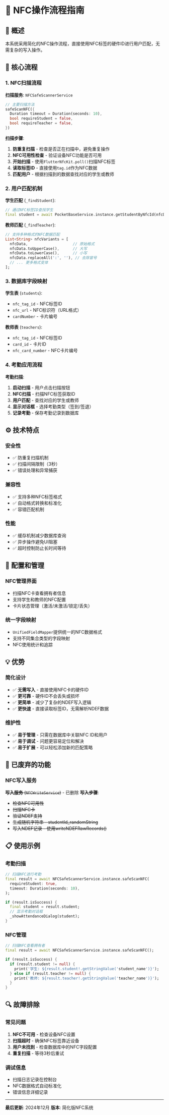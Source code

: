 # 📱 NFC操作流程指南

## 🎯 概述

本系统采用简化的NFC操作流程，直接使用NFC标签的硬件ID进行用户匹配，无需复杂的写入操作。

## 🔄 核心流程

### 1. NFC扫描流程

**扫描服务**: `NFCSafeScannerService`

```dart
// 主要扫描方法
safeScanNFC({
  Duration timeout = Duration(seconds: 10),
  bool requireStudent = false,
  bool requireTeacher = false,
})
```

**扫描步骤**:
1. **防重复扫描** - 检查是否正在扫描中，避免重复操作
2. **NFC可用性检查** - 验证设备NFC功能是否可用
3. **开始扫描** - 使用`FlutterNfcKit.poll()`扫描NFC标签
4. **读取标签ID** - 直接使用`tag.id`作为NFC数据
5. **匹配用户** - 根据扫描到的数据查找对应的学生或教师

### 2. 用户匹配机制

**学生匹配** (`_findStudent`):
```dart
// 通过NFC标签ID查找学生
final student = await PocketBaseService.instance.getStudentByNfcId(nfcData);
```

**教师匹配** (`_findTeacher`):
```dart
// 支持多种格式的NFC数据匹配
List<String> nfcVariants = [
  nfcData,                    // 原始格式
  nfcData.toUpperCase(),      // 大写
  nfcData.toLowerCase(),      // 小写
  nfcData.replaceAll(':', ''), // 去除冒号
  // ... 更多格式变体
];
```

### 3. 数据库字段映射

**学生表** (`students`):
- `nfc_tag_id` - NFC标签ID
- `nfc_url` - NFC标识符（URL格式）
- `cardNumber` - 卡片编号

**教师表** (`teachers`):
- `nfc_tag_id` - NFC标签ID
- `card_id` - 卡片ID
- `nfc_card_number` - NFC卡片编号

### 4. 考勤应用流程

**考勤扫描**:
1. **启动扫描** - 用户点击扫描按钮
2. **NFC扫描** - 扫描NFC标签获取ID
3. **用户匹配** - 查找对应的学生或教师
4. **显示对话框** - 选择考勤类型（签到/签退）
5. **记录考勤** - 保存考勤记录到数据库

## ⚙️ 技术特点

### 安全性
- ✅ 防重复扫描机制
- ✅ 扫描间隔限制（3秒）
- ✅ 错误处理和异常捕获

### 兼容性
- ✅ 支持多种NFC标签格式
- ✅ 自动格式转换和标准化
- ✅ 容错匹配机制

### 性能
- ✅ 缓存机制减少数据库查询
- ✅ 异步操作避免UI阻塞
- ✅ 超时控制防止长时间等待

## 🔧 配置和管理

### NFC管理界面
- 扫描NFC卡查看拥有者信息
- 支持学生和教师的NFC配置
- 卡片状态管理（激活/未激活/锁定/丢失）

### 统一字段映射
- `UnifiedFieldMapper`提供统一的NFC数据格式
- 支持不同集合类型的字段映射
- NFC使用统计和追踪

## 💡 优势

### 简化设计
- ✅ **无需写入** - 直接使用NFC卡的硬件ID
- ✅ **更可靠** - 硬件ID不会丢失或损坏
- ✅ **更简单** - 减少了复杂的NDEF写入逻辑
- ✅ **更快速** - 直接读取标签ID，无需解析NDEF数据

### 维护性
- ✅ **易于管理** - 只需在数据库中关联NFC ID和用户
- ✅ **易于调试** - 问题更容易定位和解决
- ✅ **易于扩展** - 可以轻松添加新的匹配策略

## 🚫 已废弃的功能

### NFC写入服务
~~**写入服务** (`NFCWriteService`)~~ - 已删除
~~**写入步骤**~~:
- ~~检查NFC可用性~~
- ~~扫描NFC卡~~
- ~~验证NDEF支持~~
- ~~生成随机字符串 - studentId_randomString~~
- ~~写入NDEF记录 - 使用writeNDEFRawRecords()~~

## 📋 使用示例

### 考勤扫描
```dart
// 扫描NFC进行考勤
final result = await NFCSafeScannerService.instance.safeScanNFC(
  requireStudent: true,
  timeout: Duration(seconds: 10),
);

if (result.isSuccess) {
  final student = result.student;
  // 显示考勤对话框
  _showAttendanceDialog(student);
}
```

### NFC管理
```dart
// 扫描NFC查看拥有者
final result = await NFCSafeScannerService.instance.safeScanNFC();

if (result.isSuccess) {
  if (result.student != null) {
    print('学生: ${result.student!.getStringValue('student_name')}');
  } else if (result.teacher != null) {
    print('教师: ${result.teacher!.getStringValue('teacher_name')}');
  }
}
```

## 🔍 故障排除

### 常见问题
1. **NFC不可用** - 检查设备NFC设置
2. **扫描超时** - 确保NFC标签靠近设备
3. **用户未找到** - 检查数据库中的NFC字段配置
4. **重复扫描** - 等待3秒后重试

### 调试信息
- 扫描日志记录在控制台
- NFC数据格式自动标准化
- 错误信息详细记录

---

**最后更新**: 2024年12月
**版本**: 简化版NFC系统
